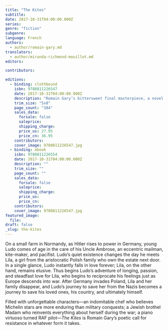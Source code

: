 ```yaml
---
title: "The Kites"
subtitle:
date: 2017-10-31T04:00:00.000Z
series:
genre: "fiction"
subgenre:
language: French
authors:
  - author/romain-gary.md
translators:
  - author/miranda-richmond-mouillot.md
editors:

contributors:

editions:
  - binding: clothbound
    isbn: 9780811226547
    date: 2017-10-31T04:00:00.000Z
    description: "Romain Gary’s bittersweet final masterpiece, a novel of courage and resistance—never before in English "
    trim_size: "5x8"
    page_count: "384"
    sales_data:
      forsale: false
      saleprice:
      shipping_charge:
      price_us: 27.95
      price_cn: 36.95
    contributors:
    cover_image: 9780811226547.jpg
  - binding: ebook
    isbn: 9780811226554
    date: 2017-10-31T04:00:00.000Z
    description: ""
    trim_size: ""
    page_count: ""
    sales_data:
      forsale: false
      saleprice:
      shipping_charge:
      price_us:
      price_cn:
    contributors:
    cover_image: 9780811226547.jpg
featured_image:
  file:
draft: false
_slug: the-kites
---
```


On a small farm in Normandy, as Hitler rises to power in Germany, young Ludo comes of age in the care of his Uncle Ambrose, an eccentric mailman, kite-maker, and pacifist. Ludo’s quiet existence changes the day he meets Lila, a girl from the aristocratic Polish family who own the estate next door. In a single glance, Ludo instantly falls in love forever; Lila, on the other hand, remains elusive. Thus begins Ludo’s adventure of longing, passion, and steadfast love for Lila, who begins to reciprocate his feelings just as Europe descends into war. After Germany invades Poland, Lila and her family disappear, and Ludo’s journey to save her from the Nazis becomes a journey to save his loved ones, his country, and ultimately himself.

Filled with unforgettable characters—an indomitable chef who believes Michelin stars are more enduring than military conquests; a Jewish brothel Madam who reinvents everything about herself during the war; a piano virtuoso turned RAF pilot—_The Kites_ is Romain Gary’s poetic call for resistance in whatever form it takes.

